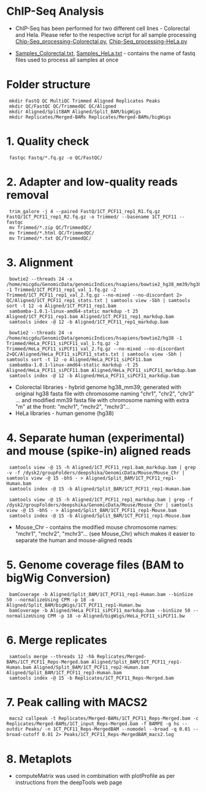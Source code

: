 # ChIP-Seq Analysis
- ChIP-Seq has been performed for two different cell lines - Colorectal and Hela. Please refer to the respective script for all sample processing [Chip-Seq_processing-Colorectal.py](https://github.com/STOP-lab/Genomic-analysis-of-transcription-termination-and-3-pre-mRNA-cleavage-in-colorectal-carcinogenesis/blob/main/ChIP-Seq/Chip-Seq_processing-Colorectal.py), [Chip-Seq_processing-HeLa.py](https://github.com/STOP-lab/Genomic-analysis-of-transcription-termination-and-3-pre-mRNA-cleavage-in-colorectal-carcinogenesis/blob/main/ChIP-Seq/Chip-Seq_processing-HeLa.py)

- [Samples_Colorectal.txt](https://github.com/STOP-lab/Genomic-analysis-of-transcription-termination-and-3-pre-mRNA-cleavage-in-colorectal-carcinogenesis/blob/main/ChIP-Seq/Samples_Colorectal.txt), [Samples_HeLa.txt](https://github.com/STOP-lab/Genomic-analysis-of-transcription-termination-and-3-pre-mRNA-cleavage-in-colorectal-carcinogenesis/blob/main/ChIP-Seq/Samples_Hela.txt) - contains the name of fastq files used to process all samples at once
# Folder structure
     mkdir FastQ QC MultiQC Trimmed Aligned Replicates Peaks
     mkdir QC/FastQC QC/TrimmedQC QC/Aligned
     mkdir Aligned/SplitBAM Aligned/Split_BAM/bigWigs
     mkdir Replicates/Merged-BAMs Replicates/Merged-BAMs/bigWigs
# 1. Quality check
     fastqc Fastq/*.fq.gz -o QC/FastQC/
# 2. Adapter and low-quality reads removal
     trim_galore -j 4 --paired FastQ/1CT_PCF11_rep1_R1.fq.gz FastQ/1CT_PCF11_rep1_R2.fq.gz -o Trimmed/ --basename 1CT_PCF11 --fastqc
     mv Trimmed/*.zip QC/TrimmedQC/
     mv Trimmed/*.html QC/TrimmedQC/
     mv Trimmed/*.txt QC/TrimmedQC/
# 3. Alignment
     bowtie2 --threads 24 -x /home/micgdu/GenomicData/genomicIndices/hsapiens/bowtie2_hg38_mm39/hg38_mm39 -1 Trimmed/1CT_PCF11_rep1_val_1.fq.gz -2 Trimmed/1CT_PCF11_rep1_val_2.fq.gz --no-mixed --no-discordant 2> QC/Aligned/1CT_PCF11_rep1_stats.txt | samtools view -Sbh | samtools sort -t 12 -o Aligned/1CT_PCF11_rep1.bam
     sambamba-1.0.1-linux-amd64-static markdup -t 25 Aligned/1CT_PCF11_rep1.bam Aligned/1CT_PCF11_rep1_markdup.bam
     samtools index -@ 12 -b Aligned/1CT_PCF11_rep1_markdup.bam
     
     bowtie2 --threads 24 -x /home/micgdu/GenomicData/genomicIndices/hsapiens/bowtie2/hg38 -1 Trimmed/HeLa_PCF11_siPCF11_val_1.fq.gz -2 Trimmed/HeLa_PCF11_siPCF11_val_2.fq.gz --no-mixed --no-discordant 2>QC/Aligned/HeLa_PCF11_siPCF11_stats.txt | samtools view -Sbh | samtools sort -t 12 -o Aligned/HeLa_PCF11_siPCF11.bam
     sambamba-1.0.1-linux-amd64-static markdup -t 25 Aligned/HeLa_PCF11_siPCF11.bam Aligned/HeLa_PCF11_siPCF11_markdup.bam
     samtools index -@ 12 -b Aligned/HeLa_PCF11_siPCF11_markdup.bam
- Colorectal libraries - hybrid genome hg38_mm39; generated with original hg38 fasta file with chromosome naming "chr1", "chr2", "chr3" ... and modified mm39 fasta file with chromosome naming with extra "m" at the front: "mchr1", "mchr2", "mchr3"...
- HeLa libraries - human genome (hg38)

# 4. Separate human (experimental) and mouse (spike-in) aligned reads
     samtools view -@ 15 -h Aligned/1CT_PCF11_rep1.bam_markdup.bam | grep -v -f /dysk2/groupFolders/deepshika/GenomicData/Mouse/Mouse_Chr | samtools view -@ 15 -bhS - > Aligned/Split_BAM/1CT_PCF11_rep1-Human.bam
     samtools index -@ 15 -b Aligned/Split_BAM/1CT_PCF11_rep1-Human.bam
     
     samtools view -@ 15 -h Aligned/1CT_PCF11_rep1_markdup.bam | grep -f /dysk2/groupFolders/deepshika/GenomicData/Mouse/Mouse_Chr | samtools view -@ 15 -bhS - > Aligned/Split_BAM/1CT_PCF11_rep1-Mouse.bam
     samtools index -@ 15 -b Aligned/Split_BAM/1CT_PCF11_rep1-Mouse.bam
- Mouse_Chr - contains the modified mouse chromosome names: "mchr1", "mchr2", "mchr3"... (see Mouse_Chr) which makes it easier to separate the human and mouse-aligned reads
# 5. Genome coverage files (BAM to bigWig Conversion)
     bamCoverage -b Aligned/Split_BAM/1CT_PCF11_rep1-Human.bam --binSize 50 --normalizeUsing CPM -p 18 -o Aligned/Split_BAM/bigWigs/1CT_PCF11_rep1-Human.bw
     bamCoverage -b Aligned/HeLa_PCF11_siPCF11_markdup.bam --binSize 50 --normalizeUsing CPM -p 18 -o Aligned/bigWigs/HeLa_PCF11_siPCF11.bw
# 6. Merge replicates
     samtools merge --threads 12 -hb Replicates/Merged-BAMs/1CT_PCF11_Reps-Merged.bam Aligned/Split_BAM/1CT_PCF11_rep1-Human.bam Aligned/Split_BAM/1CT_PCF11_rep2-Human.bam Aligned/Split_BAM/1CT_PCF11_rep3-Human.bam
     samtools index -@ 15 -b Replicates/1CT_PCF11_Reps-Merged.bam
# 7. Peak calling with MACS2
     macs2 callpeak -t Replicates/Merged-BAMs/1CT_PCF11_Reps-Merged.bam -c Replicates/Merged-BAMs/1CT_input_Reps-Merged.bam -f BAMPE -g hs --outdir Peaks/ -n 1CT_PCF11_Reps-MergedBAM --nomodel --broad -q 0.01 --broad-cutoff 0.01 2> Peaks/1CT_PCF11_Reps-MergedBAM_macs2.log
# 8. Metaplots
- computeMatrix was used in combination with plotProfile as per instructions from the deepTools web page 
